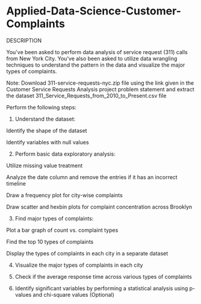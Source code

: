 # Applied-Data-Science-Customer-Complaints
DESCRIPTION

You've been asked to perform data analysis of service request (311) calls from New York City. You've also been asked to utilize data wrangling techniques to understand the pattern in the data and visualize the major types of complaints.

 

Note: Download 311-service-requests-nyc.zip file using the link given in the Customer Service Requests Analysis project problem statement and extract the dataset 311_Service_Requests_from_2010_to_Present.csv file

 

Perform the following steps:

1. Understand the dataset:

Identify the shape of the dataset

Identify variables with null values

2. Perform basic data exploratory analysis:

Utilize missing value treatment

Analyze the date column and remove the entries if it has an incorrect timeline

Draw a frequency plot for city-wise complaints

Draw scatter and hexbin plots for complaint concentration across Brooklyn

3. Find major types of complaints:

Plot a bar graph of count vs. complaint types

Find the top 10 types of complaints

Display the types of complaints in each city in a separate dataset

 

4. Visualize the major types of complaints in each city

5. Check if the average response time across various types of complaints

6. Identify significant variables by performing a statistical analysis using p-values and chi-square values (Optional)
